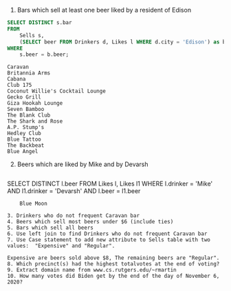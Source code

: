 1. Bars which sell at least one beer liked by a resident of Edison
```sql
SELECT DISTINCT s.bar
FROM
	Sells s,
    (SELECT beer FROM Drinkers d, Likes l WHERE d.city = 'Edison') as b
WHERE
	s.beer = b.beer;
```
	Caravan
	Britannia Arms
	Cabana
	Club 175
	Coconut Willie's Cocktail Lounge
	Gecko Grill
	Giza Hookah Lounge
	Seven Bamboo
	The Blank Club
	The Shark and Rose
	A.P. Stump's
	Hedley Club
	Blue Tattoo
	The Backbeat
	Blue Angel

2. Beers which are liked by Mike and by Devarsh
   ```sql
SELECT DISTINCT l.beer
FROM
	Likes l,
    Likes l1
WHERE
	l.drinker = 'Mike' AND 
    l1.drinker = 'Devarsh' AND 
    l.beer = l1.beer
```
	Blue Moon

3. Drinkers who do not frequent Caravan bar
4. Beers which sell most beers under $6 (include ties)
5. Bars which sell all beers
6. Use left join to find Drinkers who do not frequent Caravan bar
7. Use Case statement to add new attribute to Sells table with two values:  "Expensive" and "Regular".

Expensive are beers sold above $8, The remaining beers are "Regular".
8. Which precinct(s) had the highest totalvotes at the end of voting?
9. Extract domain name from www.cs.rutgers.edu/~rmartin
10. How many votes did Biden get by the end of the day of November 6, 2020?
